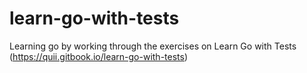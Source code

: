 # learn-go-with-tests
Learning go by working through the exercises on Learn Go with Tests (https://quii.gitbook.io/learn-go-with-tests)
